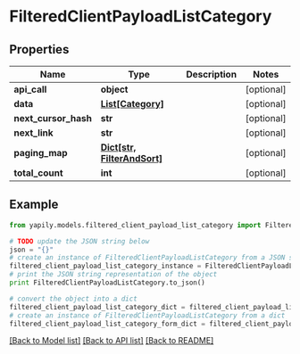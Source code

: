 # FilteredClientPayloadListCategory


## Properties
Name | Type | Description | Notes
------------ | ------------- | ------------- | -------------
**api_call** | **object** |  | [optional] 
**data** | [**List[Category]**](Category.md) |  | [optional] 
**next_cursor_hash** | **str** |  | [optional] 
**next_link** | **str** |  | [optional] 
**paging_map** | [**Dict[str, FilterAndSort]**](FilterAndSort.md) |  | [optional] 
**total_count** | **int** |  | [optional] 

## Example

```python
from yapily.models.filtered_client_payload_list_category import FilteredClientPayloadListCategory

# TODO update the JSON string below
json = "{}"
# create an instance of FilteredClientPayloadListCategory from a JSON string
filtered_client_payload_list_category_instance = FilteredClientPayloadListCategory.from_json(json)
# print the JSON string representation of the object
print FilteredClientPayloadListCategory.to_json()

# convert the object into a dict
filtered_client_payload_list_category_dict = filtered_client_payload_list_category_instance.to_dict()
# create an instance of FilteredClientPayloadListCategory from a dict
filtered_client_payload_list_category_form_dict = filtered_client_payload_list_category.from_dict(filtered_client_payload_list_category_dict)
```
[[Back to Model list]](../README.md#documentation-for-models) [[Back to API list]](../README.md#documentation-for-api-endpoints) [[Back to README]](../README.md)



